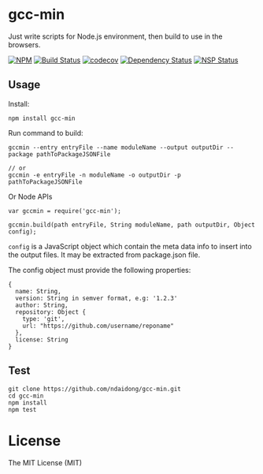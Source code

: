 # gcc-min
Just write scripts for Node.js environment, then build to use in the browsers.

[![NPM](https://badge.fury.io/js/gcc-min.svg)](https://badge.fury.io/js/gcc-min)
[![Build Status](https://travis-ci.org/ndaidong/gcc-min.svg?branch=master)](https://travis-ci.org/ndaidong/gcc-min)
[![codecov](https://codecov.io/gh/ndaidong/gcc-min/branch/master/graph/badge.svg)](https://codecov.io/gh/ndaidong/gcc-min)
[![Dependency Status](https://gemnasium.com/badges/github.com/ndaidong/gcc-min.svg)](https://gemnasium.com/github.com/ndaidong/gcc-min)
[![NSP Status](https://nodesecurity.io/orgs/techpush/projects/1423652f-9450-40d0-9df6-1d54b2312441/badge)](https://nodesecurity.io/orgs/techpush/projects/1423652f-9450-40d0-9df6-1d54b2312441)


## Usage

Install:

```
npm install gcc-min
```

Run command to build:

```
gccmin --entry entryFile --name moduleName --output outputDir --package pathToPackageJSONFile

// or
gccmin -e entryFile -n moduleName -o outputDir -p pathToPackageJSONFile
```

Or Node APIs

```
var gccmin = require('gcc-min');

gccmin.build(path entryFile, String moduleName, path outputDir, Object config);

```

`config` is a JavaScript object which contain the meta data info to insert into the output files. It may be extracted from package.json file.


The config object must provide the following properties:

```
{
  name: String,
  version: String in semver format, e.g: '1.2.3'
  author: String,
  repository: Object {
    type: 'git',
    url: "https://github.com/username/reponame"
  },
  license: String
}

```


## Test

```
git clone https://github.com/ndaidong/gcc-min.git
cd gcc-min
npm install
npm test
```

# License

The MIT License (MIT)
